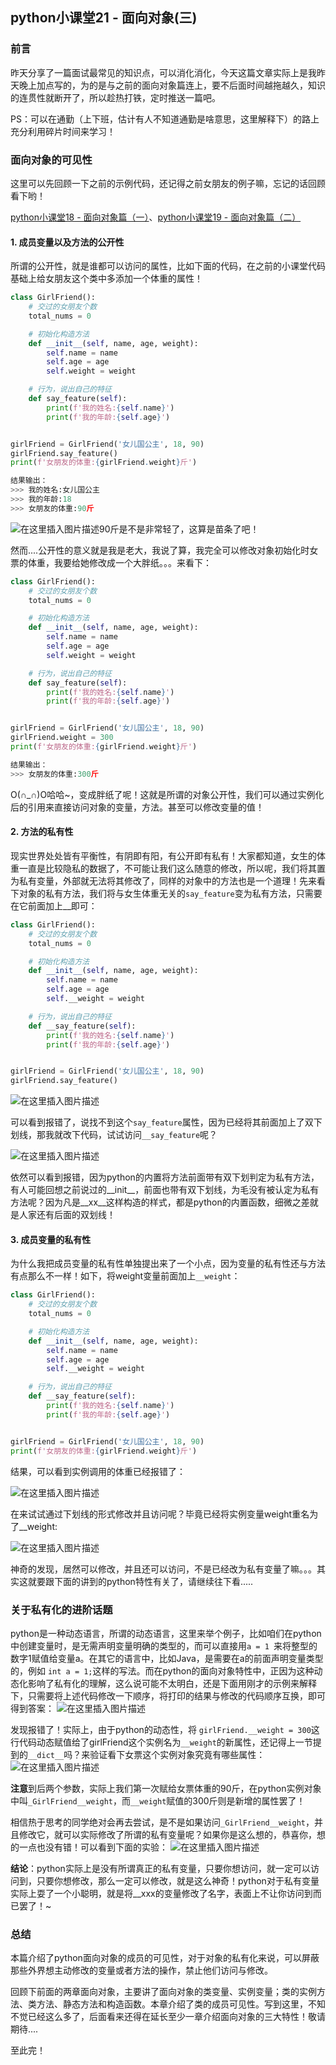 ## python小课堂21 - 面向对象(三)

### 前言

昨天分享了一篇面试最常见的知识点，可以消化消化，今天这篇文章实际上是我昨天晚上加点写的，为的是与之前的面向对象篇连上，要不后面时间越拖越久，知识的连贯性就断开了，所以趁热打铁，定时推送一篇吧。



PS：可以在通勤（上下班，估计有人不知道通勤是啥意思，这里解释下）的路上充分利用碎片时间来学习！

### 面向对象的可见性

这里可以先回顾一下之前的示例代码，还记得之前女朋友的例子嘛，忘记的话回顾看下哟！

[python小课堂18 - 面向对象篇（一）](https://mp.weixin.qq.com/s?__biz=MzAxMTM3MDk2Ng==&mid=2451659087&idx=1&sn=2d65a5e2efc4f848d7242e6619e30211&chksm=8c97d1f6bbe058e0a90f58bd16f72e0392d14bf2621455547577ab1a89e0fa73a9f9c3537455&token=2088543086&lang=zh_CN#rd)、[python小课堂19 - 面向对象篇（二）](https://mp.weixin.qq.com/s?__biz=MzAxMTM3MDk2Ng==&mid=2451659101&idx=1&sn=5d8b202ca7fb139ef72284bd90a7c38f&chksm=8c97d1e4bbe058f2963a2b14e2022f0c8e103b0e3696467967731a16be6654cebf56834106b0&token=2088543086&lang=zh_CN#rd)

#### 1. 成员变量以及方法的公开性

所谓的公开性，就是谁都可以访问的属性，比如下面的代码，在之前的小课堂代码基础上给女朋友这个类中多添加一个体重的属性！

```python
class GirlFriend():
    # 交过的女朋友个数
    total_nums = 0

    # 初始化构造方法
    def __init__(self, name, age, weight):
        self.name = name
        self.age = age
        self.weight = weight

    # 行为，说出自己的特征
    def say_feature(self):
        print(f'我的姓名:{self.name}')
        print(f'我的年龄:{self.age}')


girlFriend = GirlFriend('女儿国公主', 18, 90)
girlFriend.say_feature()
print(f'女朋友的体重:{girlFriend.weight}斤')

结果输出：
>>> 我的姓名:女儿国公主
>>> 我的年龄:18
>>> 女朋友的体重:90斤
```

![在这里插入图片描述](https://img-blog.csdnimg.cn/20190108123951412.png)90斤是不是非常轻了，这算是苗条了吧！

然而....公开性的意义就是我是老大，我说了算，我完全可以修改对象初始化时女票的体重，我要给她修改成一个大胖纸。。。来看下：

```python
class GirlFriend():
    # 交过的女朋友个数
    total_nums = 0

    # 初始化构造方法
    def __init__(self, name, age, weight):
        self.name = name
        self.age = age
        self.weight = weight

    # 行为，说出自己的特征
    def say_feature(self):
        print(f'我的姓名:{self.name}')
        print(f'我的年龄:{self.age}')


girlFriend = GirlFriend('女儿国公主', 18, 90)
girlFriend.weight = 300
print(f'女朋友的体重:{girlFriend.weight}斤')

结果输出：
>>> 女朋友的体重:300斤
```

O(∩_∩)O哈哈~，变成胖纸了呢！这就是所谓的对象公开性，我们可以通过实例化后的引用来直接访问对象的变量，方法。甚至可以修改变量的值！

#### 2. 方法的私有性

现实世界处处皆有平衡性，有阴即有阳，有公开即有私有！大家都知道，女生的体重一直是比较隐私的数据了，不可能让我们这么随意的修改，所以呢，我们将其置为私有变量，外部就无法将其修改了，同样的对象中的方法也是一个道理！先来看下对象的私有方法，我们将与女生体重无关的```say_feature```变为私有方法，只需要在它前面加上__即可：

```python
class GirlFriend():
    # 交过的女朋友个数
    total_nums = 0

    # 初始化构造方法
    def __init__(self, name, age, weight):
        self.name = name
        self.age = age
        self.__weight = weight

    # 行为，说出自己的特征
    def __say_feature(self):
        print(f'我的姓名:{self.name}')
        print(f'我的年龄:{self.age}')


girlFriend = GirlFriend('女儿国公主', 18, 90)
girlFriend.say_feature()
```

![在这里插入图片描述](https://img-blog.csdnimg.cn/20190108124121902.png?x-oss-process=image/watermark,type_ZmFuZ3poZW5naGVpdGk,shadow_10,text_aHR0cHM6Ly9ibG9nLmNzZG4ubmV0L3M3NDA1NTY0NzI=,size_16,color_FFFFFF,t_70)

可以看到报错了，说找不到这个```say_feature```属性，因为已经将其前面加上了双下划线，那我就改下代码，试试访问```__say_feature```呢？

![在这里插入图片描述](https://img-blog.csdnimg.cn/20190108124139395.png?x-oss-process=image/watermark,type_ZmFuZ3poZW5naGVpdGk,shadow_10,text_aHR0cHM6Ly9ibG9nLmNzZG4ubmV0L3M3NDA1NTY0NzI=,size_16,color_FFFFFF,t_70)

依然可以看到报错，因为python的内置将方法前面带有双下划判定为私有方法，有人可能回想之前说过的__init__，前面也带有双下划线，为毛没有被认定为私有方法呢？因为凡是__xx__这样构造的样式，都是python的内置函数，细微之差就是人家还有后面的双划线！

#### 3. 成员变量的私有性



为什么我把成员变量的私有性单独提出来了一个小点，因为变量的私有性还与方法有点那么不一样！如下，将weight变量前面加上```__weight```：

```python
class GirlFriend():
    # 交过的女朋友个数
    total_nums = 0

    # 初始化构造方法
    def __init__(self, name, age, weight):
        self.name = name
        self.age = age
        self.__weight = weight

    # 行为，说出自己的特征
    def __say_feature(self):
        print(f'我的姓名:{self.name}')
        print(f'我的年龄:{self.age}')


girlFriend = GirlFriend('女儿国公主', 18, 90)
print(f'女朋友的体重:{girlFriend.weight}斤')

```

结果，可以看到实例调用的体重已经报错了：

![在这里插入图片描述](https://img-blog.csdnimg.cn/20190108124215386.png?x-oss-process=image/watermark,type_ZmFuZ3poZW5naGVpdGk,shadow_10,text_aHR0cHM6Ly9ibG9nLmNzZG4ubmV0L3M3NDA1NTY0NzI=,size_16,color_FFFFFF,t_70)

在来试试通过下划线的形式修改并且访问呢？毕竟已经将实例变量weight重名为了__weight:

![在这里插入图片描述](https://img-blog.csdnimg.cn/20190108124225589.png?x-oss-process=image/watermark,type_ZmFuZ3poZW5naGVpdGk,shadow_10,text_aHR0cHM6Ly9ibG9nLmNzZG4ubmV0L3M3NDA1NTY0NzI=,size_16,color_FFFFFF,t_70)

神奇的发现，居然可以修改，并且还可以访问，不是已经改为私有变量了嘛。。。其实这就要跟下面的讲到的python特性有关了，请继续往下看.....

### 关于私有化的进阶话题

python是一种动态语言，所谓的动态语言，这里来举个例子，比如咱们在python中创建变量时，是无需声明变量明确的类型的，而可以直接用```a = 1 ```来将整型的数字1赋值给变量a。在其它的语言中，比如Java，是需要在a的前面声明变量类型的，例如 ```int a = 1;```这样的写法。而在python的面向对象特性中，正因为这种动态化影响了私有化的理解，这么说可能不太明白，还是下面用刚才的示例来解释下，只需要将上述代码修改一下顺序，将打印的结果与修改的代码顺序互换，即可得到答案：
![在这里插入图片描述](https://img-blog.csdnimg.cn/20190108124255817.png?x-oss-process=image/watermark,type_ZmFuZ3poZW5naGVpdGk,shadow_10,text_aHR0cHM6Ly9ibG9nLmNzZG4ubmV0L3M3NDA1NTY0NzI=,size_16,color_FFFFFF,t_70)



发现报错了！实际上，由于python的动态性，将 ```girlFriend.__weight = 300```这行代码动态赋值给了girlFriend这个实例名为```__weight```的新属性，还记得上一节提到的```__dict__```吗？来验证看下女票这个实例对象究竟有哪些属性：
![在这里插入图片描述](https://img-blog.csdnimg.cn/20190108124320529.png?x-oss-process=image/watermark,type_ZmFuZ3poZW5naGVpdGk,shadow_10,text_aHR0cHM6Ly9ibG9nLmNzZG4ubmV0L3M3NDA1NTY0NzI=,size_16,color_FFFFFF,t_70)


**注意**到后两个参数，实际上我们第一次赋给女票体重的90斤，在python实例对象中叫```_GirlFriend__weight```，而```__weight```赋值的300斤则是新增的属性罢了！

相信热于思考的同学绝对会再去尝试，是不是如果访问```_GirlFriend__weight```，并且修改它，就可以实际修改了所谓的私有变量呢？如果你是这么想的，恭喜你，想的一点也没有错！可以看到下面的实验：
![在这里插入图片描述](https://img-blog.csdnimg.cn/20190108124348759.png?x-oss-process=image/watermark,type_ZmFuZ3poZW5naGVpdGk,shadow_10,text_aHR0cHM6Ly9ibG9nLmNzZG4ubmV0L3M3NDA1NTY0NzI=,size_16,color_FFFFFF,t_70)

**结论**：python实际上是没有所谓真正的私有变量，只要你想访问，就一定可以访问到，只要你想修改，那么一定可以修改，就是这么神奇！python对于私有变量实际上耍了一个小聪明，就是将__xxx的变量修改了名字，表面上不让你访问到而已罢了！~

### 总结

本篇介绍了python面向对象的成员的可见性，对于对象的私有化来说，可以屏蔽那些外界想主动修改的变量或者方法的操作，禁止他们访问与修改。



回顾下前面的两章面向对象，主要讲了面向对象的类变量、实例变量；类的实例方法、类方法、静态方法和构造函数。本章介绍了类的成员可见性。写到这里，不知不觉已经这么多了，后面看来还得在延长至少一章介绍面向对象的三大特性！敬请期待....

至此完！ 

